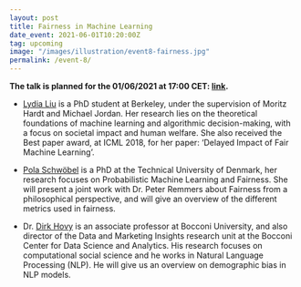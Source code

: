 ```yaml
---
layout: post
title: Fairness in Machine Learning
date_event: 2021-06-01T10:20:00Z
tag: upcoming
image: "/images/illustration/event8-fairness.jpg"
permalink: /event-8/
---
```


**The talk is planned for the 01/06/2021 at 17:00 CET: [link](https://dtudk.zoom.us/j/64170158299?pwd=aHJjbHRCYXhacVBvMnRqclcvS0Z0UT09).**

- [Lydia Liu](https://lydiatliu.github.io/) is a PhD student at Berkeley, under the supervision of Moritz Hardt and Michael Jordan. Her research lies on the theoretical foundations of machine learning and algorithmic decision-making, with a focus on societal impact and human welfare. She also received the Best paper award, at ICML 2018, for her paper: ‘Delayed Impact of Fair Machine Learning’.

- [Pola Schwöbel](https://www.dtu.dk/english/about/press-room/articles/nyhed?id=375e1e4f-bbdd-4523-a89f-5ca287614ac5) is a PhD at the Technical University of Denmark, her research focuses on Probabilistic Machine Learning and Fairness. She will present a joint work with Dr. Peter Remmers about Fairness from a philosophical perspective, and will give an overview of the different metrics used in fairness.

- Dr. [Dirk Hovy](http://www.dirkhovy.com/index.php) is an associate professor at Bocconi University, and also director of the Data and Marketing Insights research unit at the Bocconi Center for Data Science and Analytics. His research focuses on computational social science and he works in Natural Language Processing (NLP). He will give us an overview on demographic bias in NLP models.
